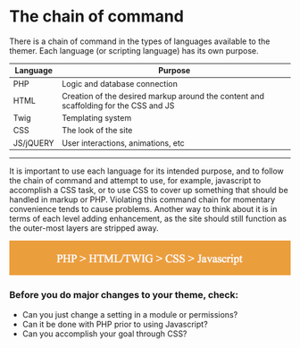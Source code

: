 # The chain of command

There is a chain of command in the types of languages available to the themer. Each language (or scripting language) has its own purpose.

| Language | Purpose |
| -- | -- |
| PHP | Logic and database connection |
| HTML | Creation of the desired markup around the content and scaffolding for the CSS and JS |
| Twig | Templating system |
| CSS | The look of the site |
| JS/jQUERY | User interactions, animations, etc |



---

It is important to use each language for its intended purpose, and to follow the chain of command and attempt to use, for example, javascript to accomplish a CSS task, or to use CSS to cover up something that should be handled in markup or PHP. Violating this command chain for momentary convenience tends to cause problems. Another way to think about it is in terms of each level adding enhancement, as the site should still function as the outer-most layers are stripped away.

![](chain.png)


### Before you do major changes to your theme, check:


* Can you just change a setting in a module or permissions?
* Can it be done with PHP prior to using Javascript?
* Can you accomplish your goal through CSS? 

